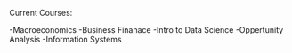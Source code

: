 Current Courses:

-Macroeconomics
-Business Finanace
-Intro to Data Science
-Oppertunity Analysis
-Information Systems
